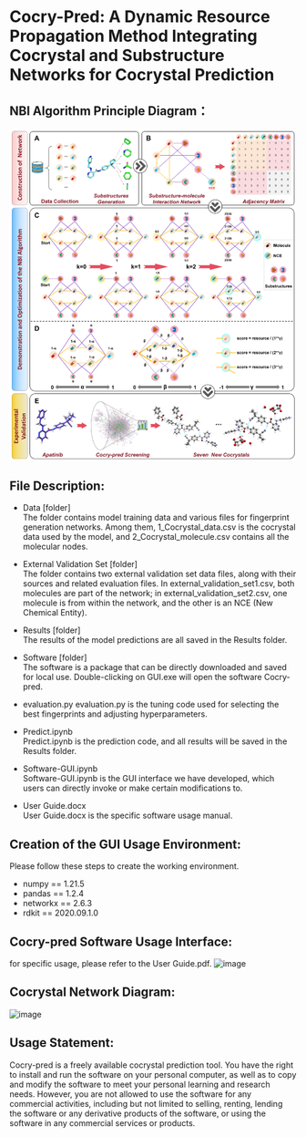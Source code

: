 # Cocry-Pred: A Dynamic Resource Propagation Method Integrating Cocrystal and Substructure Networks for Cocrystal Prediction

## NBI Algorithm Principle Diagram：
![image](https://github.com/wenxiang-Song/cocry_pred/blob/main/figure/1.png?raw=true)

## File Description:
* Data [folder]  
  The folder contains model training data and various files for fingerprint generation networks. Among them, 1_Cocrystal_data.csv is the cocrystal data used by the model, and 2_Cocrystal_molecule.csv contains all the molecular nodes.
    
* External Validation Set [folder]  
  The folder contains two external validation set data files, along with their sources and related evaluation files. In external_validation_set1.csv, both molecules are part of the network; in external_validation_set2.csv, one molecule is from within the network, and the other is an NCE (New Chemical Entity).
  
* Results [folder]  
  The results of the model predictions are all saved in the Results folder.
    
* Software [folder]  
  The software is a package that can be directly downloaded and saved for local use. Double-clicking on GUI.exe will open the software Cocry-pred.
    
* evaluation.py
  evaluation.py is the tuning code used for selecting the best fingerprints and adjusting hyperparameters.
  
* Predict.ipynb  
  Predict.ipynb is the prediction code, and all results will be saved in the Results folder.
  
* Software-GUI.ipynb  
  Software-GUI.ipynb is the GUI interface we have developed, which users can directly invoke or make certain modifications to.
  
* User Guide.docx  
  User Guide.docx is the specific software usage manual.
  
## Creation of the GUI Usage Environment:  
Please follow these steps to create the working environment.  
* numpy == 1.21.5  
* pandas == 1.2.4  
* networkx == 2.6.3  
* rdkit == 2020.09.1.0  

  
## Cocry-pred Software Usage Interface:
for specific usage, please refer to the User Guide.pdf.
![image](https://github.com/wenxiang-Song/cocry_pred/blob/main/figure/2.png?raw=true)

## Cocrystal Network Diagram:
![image](https://github.com/wenxiang-Song/cocry_pred/blob/main/figure/3.png?raw=true)

## Usage Statement:
Cocry-pred is a freely available cocrystal prediction tool. You have the right to install and run the software on your personal computer, as well as to copy and modify the software to meet your personal learning and research needs. However, you are not allowed to use the software for any commercial activities, including but not limited to selling, renting, lending the software or any derivative products of the software, or using the software in any commercial services or products.
